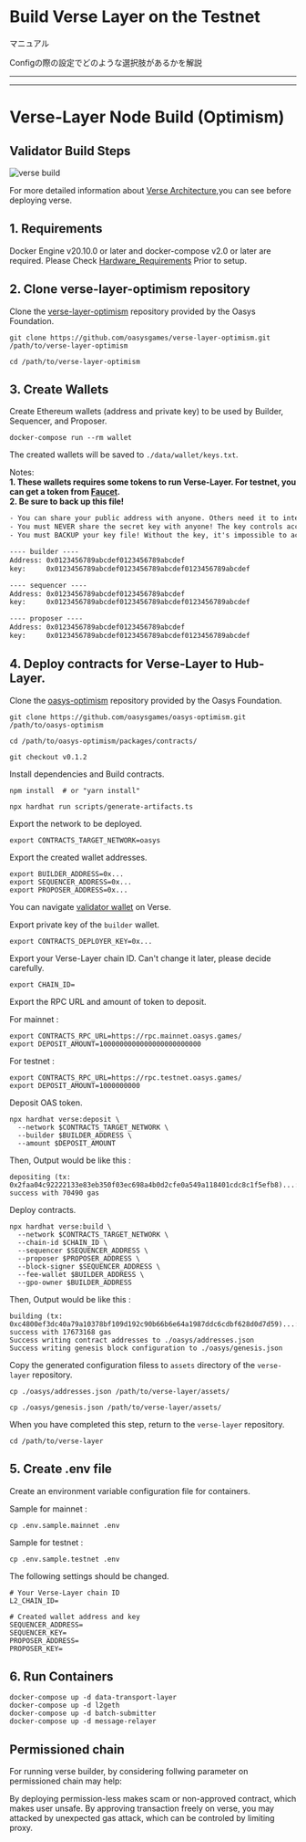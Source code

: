 # Build Verse Layer on the Testnet

マニュアル

Configの際の設定でどのような選択肢があるかを解説

---
---

# Verse-Layer Node Build (Optimism)

## Validator Build Steps

![verse build](/img/docs/tech/verse/versebuild.png)

For more detailed information about [Verse Architecture](/docs/tech/technologies/verse-layer/1-1),you can see before deploying verse. 

## 1. Requirements

Docker Engine v20.10.0 or later and docker-compose v2.0 or later are required.
Please Check [Hardware_Requirements](/docs/tech/validator/hardware-requirements/1-1) Prior to setup. 

## 2. Clone verse-layer-optimism repository
Clone the [verse-layer-optimism](https://github.com/oasysgames/verse-layer-optimism) repository provided by the Oasys Foundation.

```shell
git clone https://github.com/oasysgames/verse-layer-optimism.git /path/to/verse-layer-optimism

cd /path/to/verse-layer-optimism
```

## 3. Create Wallets

Create Ethereum wallets (address and private key) to be used by Builder, Sequencer, and Proposer.

```shell
docker-compose run --rm wallet
```

The created wallets will be saved to `./data/wallet/keys.txt`.

Notes:  
**1. These wallets requires some tokens to run Verse-Layer. For testnet, you can get a token from [Faucet](https://faucet.testnet.oasys.games/).**  
**2. Be sure to back up this file!**

```text:./data/wallet/keys.txt
- You can share your public address with anyone. Others need it to interact with you.
- You must NEVER share the secret key with anyone! The key controls access to your funds!
- You must BACKUP your key file! Without the key, it's impossible to access account funds!

---- builder ----
Address: 0x0123456789abcdef0123456789abcdef
key:     0x0123456789abcdef0123456789abcdef0123456789abcdef

---- sequencer ----
Address: 0x0123456789abcdef0123456789abcdef
key:     0x0123456789abcdef0123456789abcdef0123456789abcdef

---- proposer ----
Address: 0x0123456789abcdef0123456789abcdef
key:     0x0123456789abcdef0123456789abcdef0123456789abcdef
```

## 4. Deploy contracts for Verse-Layer to Hub-Layer.

Clone the [oasys-optimism](https://github.com/oasysgames/oasys-optimism) repository provided by the Oasys Foundation.


```shell
git clone https://github.com/oasysgames/oasys-optimism.git /path/to/oasys-optimism

cd /path/to/oasys-optimism/packages/contracts/

git checkout v0.1.2
```

Install dependencies and Build contracts.

```shell
npm install  # or "yarn install"

npx hardhat run scripts/generate-artifacts.ts
```

Export the network to be deployed.

```shell
export CONTRACTS_TARGET_NETWORK=oasys
```

Export the created wallet addresses.

```shell
export BUILDER_ADDRESS=0x...
export SEQUENCER_ADDRESS=0x...
export PROPOSER_ADDRESS=0x...
```

You can navigate [validator wallet](/docs/tech/wallet/1-2) on Verse. 

Export private key of the `builder` wallet.

```shell
export CONTRACTS_DEPLOYER_KEY=0x...
```

Export your Verse-Layer chain ID. Can't change it later, please decide carefully.

```shell
export CHAIN_ID=
```

Export the RPC URL and amount of token to deposit.

For mainnet :
```shell
export CONTRACTS_RPC_URL=https://rpc.mainnet.oasys.games/
export DEPOSIT_AMOUNT=1000000000000000000000000
```

For testnet :

```shell
export CONTRACTS_RPC_URL=https://rpc.testnet.oasys.games/
export DEPOSIT_AMOUNT=1000000000
```

Deposit OAS token.

```shell
npx hardhat verse:deposit \
  --network $CONTRACTS_TARGET_NETWORK \
  --builder $BUILDER_ADDRESS \
  --amount $DEPOSIT_AMOUNT
```

Then, Output would be like this : 

```
depositing (tx: 0x2faa04c92222133e83eb350f03ec698a4b0d2cfe0a549a118401cdc8c1f5efb8)...: success with 70490 gas
```

Deploy contracts.

```shell
npx hardhat verse:build \
  --network $CONTRACTS_TARGET_NETWORK \
  --chain-id $CHAIN_ID \
  --sequencer $SEQUENCER_ADDRESS \
  --proposer $PROPOSER_ADDRESS \
  --block-signer $SEQUENCER_ADDRESS \
  --fee-wallet $BUILDER_ADDRESS \
  --gpo-owner $BUILDER_ADDRESS
```

Then, Output would be like this : 

```
building (tx: 0xc4800ef3dc40a79a10378bf109d192c90b66b6e64a1987ddc6cdbf628d0d7d59)...: success with 17673168 gas
Success writing contract addresses to ./oasys/addresses.json
Success writing genesis block configuration to ./oasys/genesis.json
```

Copy the generated configuration filess to `assets` directory of the `verse-layer` repository.

```shell
cp ./oasys/addresses.json /path/to/verse-layer/assets/

cp ./oasys/genesis.json /path/to/verse-layer/assets/ 
```

When you have completed this step, return to the `verse-layer` repository.

```shell
cd /path/to/verse-layer
```

## 5. Create .env file

Create an environment variable configuration file for containers.

Sample for mainnet : 

```shell
cp .env.sample.mainnet .env
```

Sample for testnet :
```shell
cp .env.sample.testnet .env
```

The following settings should be changed.

```shell
# Your Verse-Layer chain ID
L2_CHAIN_ID=

# Created wallet address and key
SEQUENCER_ADDRESS=
SEQUENCER_KEY=
PROPOSER_ADDRESS=
PROPOSER_KEY=
```

## 6. Run Containers

```shell
docker-compose up -d data-transport-layer
docker-compose up -d l2geth
docker-compose up -d batch-submitter
docker-compose up -d message-relayer
```
## Permissioned chain

For running verse builder, by considering follwing parameter on permissioned chain may help: 

By deploying permission-less makes scam or non-approved contract, which makes user unsafe. 
By approving transaction freely on verse, you may attacked by unexpected gas attack, which can be controled by limiting proxy. 